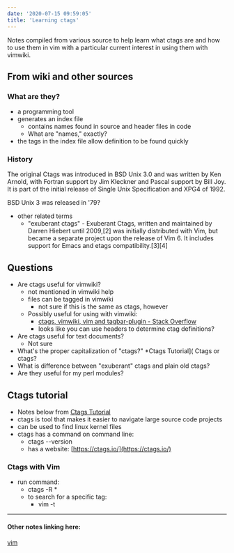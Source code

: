 ```yaml
---
date: '2020-07-15 09:59:05'
title: 'Learning ctags'
---
```

Notes compiled from various source to help learn what ctags are and how to use
them in vim with a particular current interest in using them with vimwiki.

## From wiki and other sources
### What are they?
* a programming tool
* generates an index file
  * contains names found in source and header files in code
  * What are "names," exactly?
* the tags in the index file allow definition to be found quickly

### History
The original Ctags was introduced in BSD Unix 3.0 and was written by Ken Arnold, with Fortran support by Jim Kleckner and Pascal support by Bill Joy. It is part of the initial release of Single Unix Specification and XPG4 of 1992.

BSD Unix 3 was released in '79?

* other related terms
  * "exuberant ctags" - Exuberant Ctags, written and maintained by Darren Hiebert until 2009,[2] was initially distributed with Vim, but became a separate project upon the release of Vim 6. It includes support for Emacs and etags compatibility.[3][4]

## Questions
* Are ctags useful for vimwiki?
  * not mentioned in vimwiki help
  * files can be tagged in vimwiki
    * not sure if this is the same as ctags, however
  * Possibly useful for using with vimwiki:
    * [ctags, vimwiki, vim and tagbar-plugin - Stack Overflow](https://stackoverflow.com/questions/7037055/ctags-vimwiki-vim-and-tagbar-plugin)
    * looks like you can use headers to determine ctag definitions?
* Are ctags useful for text documents?
  * Not sure
* What's the proper capitalization of "ctags?"
  *Ctags Tutorial]( Ctags or ctags?
* What is difference between "exuberant" ctags and plain old ctags?
* Are they useful for my perl modules?

## Ctags tutorial
* Notes below from [Ctags Tutorial](https://courses.cs.washington.edu/courses/cse451/10au/tutorials/tutorial_ctags.html)
* ctags is tool that makes it easier to navigate large source code projects
* can be used to find linux kernel files
* ctags has a command on command line:
  * ctags --version
  * has a website: [https://ctags.io/](https://ctags.io/)
### Ctags with Vim
* run command:
  * ctags -R *
  * to search for a specific tag:
    * vim -t <tag>

---
#### Other notes linking here:

[vim](/vim)
